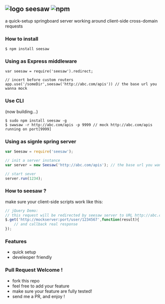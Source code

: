 ![logo](http://ww2.sinaimg.cn/large/61ff0de3gw1e7m89xtn9ej201k017t8i.jpg) seesaw ![npm](https://badge.fury.io/js/seesaw.png)
---

a quick-setup springboard server working around client-side cross-domain requests

### How to install

````
$ npm install seesaw
````

### Using as Express middleware

````
var seesaw = require('seesaw').redirect;

// incert before custom routers
app.use('/someDir',seesaw('http://abc.com/apis')) // the base url you wanna mock
````

### Use CLI

(now building...)

````
$ sudo npm install seesaw -g
$ swwsaw -r http://abc.com/apis -p 9999 // mock http://abc.com/apis running on port[9999]
````

### Using as signle spring server

````javascript
var Seesaw = require('seesaw');

// init a server instance
var server = new Seesaw('http://abc.com/apis'); // the base url you wanna mock

// start sever
server.run(1234);
````

### How to seesaw ?

make sure your client-side scripts work like this:

````javascript
// jQuery Demo:
// this request will be redirected by seesaw server to URL http://abc.com/apis/user/1234567
$.get('http://mockserver:port/user/1234567',function(result){
    // and callback real response
});
````

### Features

- quick setup
- develeoper friendly

### Pull Request Welcome !

- fork this repo
- feel free to add your feature
- make sure your feature are fully tested!
- send me a PR, and enjoy !
